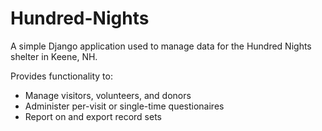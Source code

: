 Hundred-Nights
==============

A simple Django application used to manage data for the Hundred Nights shelter in Keene, NH.

Provides functionality to:
  - Manage visitors, volunteers, and donors
  - Administer per-visit or single-time questionaires
  - Report on and export record sets
